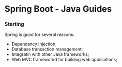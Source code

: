 # Spring Boot - Java Guides

### Starting
Spring is good for several reasons:

* Dependency injection;
* Database transaction management;
* Integratin with other Java frameworks;
* Web MVC frameworkd for building web applications;
